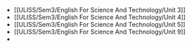 - [[ULISS/Sem3/English For Science And Technology/Unit 3]]
- [[ULISS/Sem3/English For Science And Technology/Unit 4]]
- [[ULISS/Sem3/English For Science And Technology/Unit 5]]
- [[ULISS/Sem3/English For Science And Technology/Unit 9]]
-